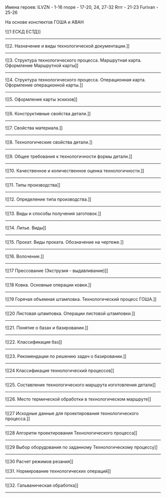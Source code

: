 Имена героев:
ILVZN - 1-16
rnope - 17-20, 24, 27-32
Rrrr - 21-23
Furivan - 25-26

На основе конспектов ГОША и АВАН

![[1 ЕСКД ЕСТД]]

---

![[2. Назначение и виды технологической документации.]]

---

![[3. Структура технологического процесса. Маршрутная карта. Оформление Маршрутной карты]]

---

![[4. Структура технологического процесса. Операционная карта. Оформление операционной карты.]]

---

![[5. Оформление карты эскизов]]

---

![[6. Конструктивные свойства детали.]]

---

![[7. Свойства материала.]]

---

![[8. Технологические свойства детали.]]

---

![[9. Общее требования к технологичности формы детали.]]

---

![[10. Качественное и количественное оценка технологичности.]]

---

![[11. Типы производства]]

---

![[12. Определение типа производства.]]

---

![[13. Виды и способы получения заготовок.]]

---

![[14. Литье. Виды]]

---

![[15. Прокат. Виды проката. Обозначение на чертеже.]]

---

![[16. Волочение.]]

---

![[17 Прессование (Экструзия - выдавливание)]]

---

![[18 Ковка. Основные операции ковки.]]

---

![[19 Горячая объемная штамповка. Технологический процесс ГОША.]]

---

![[20 Листовая штамповка. Операции листовой штамповки.]]

---

![[21. Понятие о базах и базировании.]]

---

![[22. Классификация баз]]

---

![[23. Рекомендации по решению задач о базировании.]]

---

![[24 Классификация технологический процессов]]

---

![[25. Составление технологического маршрута изготовления детали]]

---

![[26. Место термической обработки в технологическом маршруте]]

---

![[27 Исходные данные для проектирования технологического процесса.]]

---

![[28 Алгоритм проектирования Технологического процесса]]

---

![[29 Выбор оборудования по заданному Технологическому процессу]]

---

![[30 Расчет режимов резания]]

![[31. Нормирование технологических операций]]

---

![[32. Гальваническая обработка]]

---

